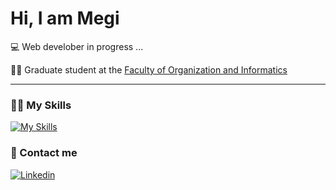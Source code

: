 # Hi, I am Megi

💻 Web develober in progress ...

👩‍🎓 Graduate student at the [Faculty of Organization and Informatics](https://www.foi.unizg.hr/)

---

### 👩‍💻 My Skills
[![My Skills](https://skillicons.dev/icons?i=react,angular,express,nodejs,js,kotlin,cs,figma)](https://skillicons.dev)

### 📲 Contact me
<div class="display:flex">
  
[![Linkedin](https://skillicons.dev/icons?i=linkedin)](www.linkedin.com/in/mmarkovin/)
